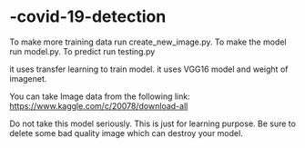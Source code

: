 # -covid-19-detection
To make more training data run create_new_image.py.
To make the model run model.py.
To predict run testing.py

it uses transfer learning to train model. it uses VGG16 model and weight of imagenet.

 You can take Image data from the following link:
 https://www.kaggle.com/c/20078/download-all
 
 Do not take this model seriously. This is just for learning purpose.
 Be sure to delete some bad quality image which can destroy your model.
 
